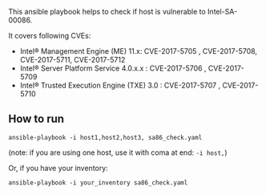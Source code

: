This ansible playbook helps to check if host is vulnerable to Intel-SA-00086.

It covers following CVEs:

* Intel® Management Engine (ME) 11.x: CVE-2017-5705 , CVE-2017-5708, CVE-2017-5711, CVE-2017-5712
* Intel® Server Platform Service 4.0.x.x : CVE-2017-5706 , CVE-2017-5709
* Intel® Trusted Execution Engine (TXE) 3.0 : CVE-2017-5707 , CVE-2017-5710

How to run
----------

```
ansible-playbook -i host1,host2,host3, sa86_check.yaml
```
(note: if you are using one host, use it with coma at end: `-i host,`)

Or, if you have your inventory:
```
ansible-playbook -i your_inventory sa86_check.yaml
```

